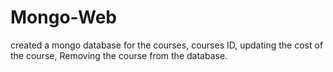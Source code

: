 # Mongo-Web
created a mongo database for the courses, courses ID, updating the cost of the course, Removing the course from the database. 
